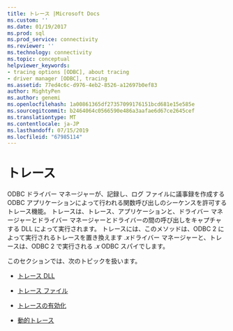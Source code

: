 ```yaml
---
title: トレース |Microsoft Docs
ms.custom: ''
ms.date: 01/19/2017
ms.prod: sql
ms.prod_service: connectivity
ms.reviewer: ''
ms.technology: connectivity
ms.topic: conceptual
helpviewer_keywords:
- tracing options [ODBC], about tracing
- driver manager [ODBC], tracing
ms.assetid: 77ed4c6c-d976-4eb2-8526-a12697b0ef83
author: MightyPen
ms.author: genemi
ms.openlocfilehash: 1a00861365df27357099176151bcd681e15e585e
ms.sourcegitcommit: b2464064c0566590e486a3aafae6d67ce2645cef
ms.translationtype: MT
ms.contentlocale: ja-JP
ms.lasthandoff: 07/15/2019
ms.locfileid: "67985114"
---
```

# <a name="tracing"></a>トレース
ODBC ドライバー マネージャーが、記録し、ログ ファイルに議事録を作成する ODBC アプリケーションによって行われる関数呼び出しのシーケンスを許可するトレース機能。 トレースは、トレース、アプリケーションと、ドライバー マネージャーとドライバー マネージャーとドライバーの間の呼び出しをキャプチャする DLL によって実行されます。 トレースには、このメソッドは、ODBC 2 によって実行されるトレースを置き換えます *.x*ドライバー マネージャーと、トレースは、ODBC 2 で実行される *.x* ODBC スパイでします。  
  
 このセクションでは、次のトピックを扱います。  
  
-   [トレース DLL](../../../odbc/reference/develop-app/trace-dll.md)  
  
-   [トレース ファイル](../../../odbc/reference/develop-app/trace-file.md)  
  
-   [トレースの有効化](../../../odbc/reference/develop-app/enabling-tracing.md)  
  
-   [動的トレース](../../../odbc/reference/develop-app/dynamic-tracing.md)
